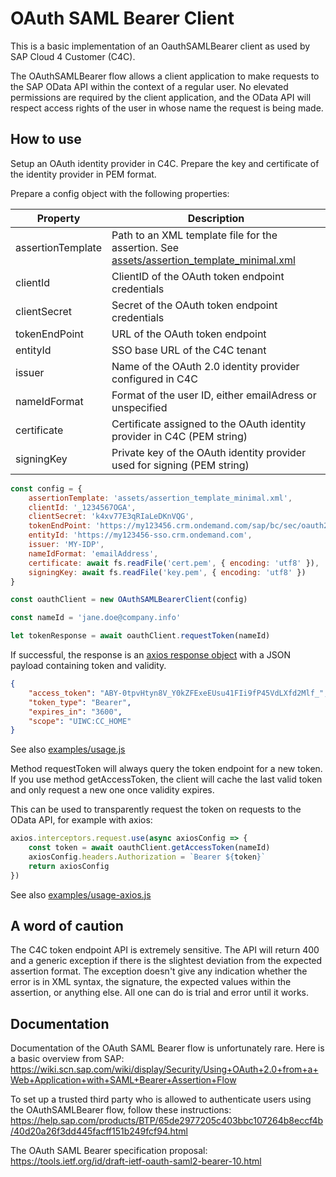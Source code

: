 # OAuth SAML Bearer Client

This is a basic implementation of an OauthSAMLBearer client as used by SAP Cloud 4 Customer (C4C).

The OAuthSAMLBearer flow allows a client application to make requests to the SAP OData API within the context of a regular user. No elevated permissions are required by the client application, and the OData API will respect access rights of the user in whose name the request is being made. 

## How to use

Setup an OAuth identity provider in C4C. Prepare the key and certificate of the identity provider in PEM format. 

Prepare a config object with the following properties:

| Property | Description |
|---|---|
| assertionTemplate | Path to an XML template file for the assertion. See [assets/assertion_template_minimal.xml](assets/assertion_template_minimal.xml) |
| clientId | ClientID of the OAuth token endpoint credentials |
| clientSecret | Secret of the OAuth token endpoint credentials |
| tokenEndPoint | URL of the OAuth token endpoint |
| entityId | SSO base URL of the C4C tenant |
| issuer | Name of the OAuth 2.0 identity provider configured in C4C |
| nameIdFormat | Format of the user ID, either emailAdress or unspecified |
| certificate | Certificate assigned to the OAuth identity provider in C4C (PEM string) |
| signingKey | Private key of the OAuth identity provider used for signing (PEM string) |
```js
const config = {
    assertionTemplate: 'assets/assertion_template_minimal.xml',
    clientId: '_1234567OGA',
    clientSecret: 'k4xv77E3qRIaLeDKnVQG',
    tokenEndPoint: 'https://my123456.crm.ondemand.com/sap/bc/sec/oauth2/token', 
    entityId: 'https://my123456-sso.crm.ondemand.com', 
    issuer: 'MY-IDP',
    nameIdFormat: 'emailAddress',
    certificate: await fs.readFile('cert.pem', { encoding: 'utf8' }),
    signingKey: await fs.readFile('key.pem', { encoding: 'utf8' })
}

const oauthClient = new OAuthSAMLBearerClient(config)

const nameId = 'jane.doe@company.info'

let tokenResponse = await oauthClient.requestToken(nameId)
```
If successful, the response is an [axios response object](https://axios-http.com/docs/res_schema) with a JSON payload containing token and validity.
```json
{   
    "access_token": "ABY-0tpvHtyn8V_Y0kZFExeEUsu41FIi9fP45VdLXfd2Mlf_", 
    "token_type": "Bearer", 
    "expires_in": "3600", 
    "scope": "UIWC:CC_HOME"
}
```
See also [examples/usage.js](examples/usage-axios.js)

Method requestToken will always query the token endpoint for a new token. If you use method getAccessToken, the client will cache the last valid token and only request a new one once validity expires.

This can be used to transparently request the token on requests to the OData API, for example with axios: 
```js
axios.interceptors.request.use(async axiosConfig => {
    const token = await oauthClient.getAccessToken(nameId)
    axiosConfig.headers.Authorization = `Bearer ${token}`
    return axiosConfig
})
```
See also [examples/usage-axios.js](examples/usage-axios.js)

## A word of caution
The C4C token endpoint API is extremely sensitive. The API will return 400 and a generic exception if there is the slightest deviation from the expected assertion format. The exception doesn't give any indication whether the error is in XML syntax, the signature, the expected values within the assertion, or anything else. All one can do is trial and error until it works. 

## Documentation
Documentation of the OAuth SAML Bearer flow is unfortunately rare. Here is a basic overview from SAP: 
https://wiki.scn.sap.com/wiki/display/Security/Using+OAuth+2.0+from+a+Web+Application+with+SAML+Bearer+Assertion+Flow

To set up a trusted third party who is allowed to authenticate users using the OAuthSAMLBearer flow, follow these instructions: 
https://help.sap.com/products/BTP/65de2977205c403bbc107264b8eccf4b/40d20a26f3dd445facff151b249fcf94.html

The OAuth SAML Bearer specification proposal: 
https://tools.ietf.org/id/draft-ietf-oauth-saml2-bearer-10.html
